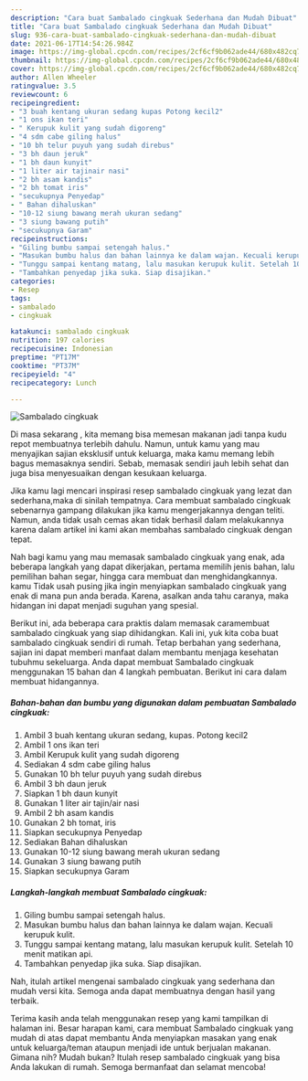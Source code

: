 ```yaml
---
description: "Cara buat Sambalado cingkuak Sederhana dan Mudah Dibuat"
title: "Cara buat Sambalado cingkuak Sederhana dan Mudah Dibuat"
slug: 936-cara-buat-sambalado-cingkuak-sederhana-dan-mudah-dibuat
date: 2021-06-17T14:54:26.984Z
image: https://img-global.cpcdn.com/recipes/2cf6cf9b062ade44/680x482cq70/sambalado-cingkuak-foto-resep-utama.jpg
thumbnail: https://img-global.cpcdn.com/recipes/2cf6cf9b062ade44/680x482cq70/sambalado-cingkuak-foto-resep-utama.jpg
cover: https://img-global.cpcdn.com/recipes/2cf6cf9b062ade44/680x482cq70/sambalado-cingkuak-foto-resep-utama.jpg
author: Allen Wheeler
ratingvalue: 3.5
reviewcount: 6
recipeingredient:
- "3 buah kentang ukuran sedang kupas Potong kecil2"
- "1 ons ikan teri"
- " Kerupuk kulit yang sudah digoreng"
- "4 sdm cabe giling halus"
- "10 bh telur puyuh yang sudah direbus"
- "3 bh daun jeruk"
- "1 bh daun kunyit"
- "1 liter air tajinair nasi"
- "2 bh asam kandis"
- "2 bh tomat iris"
- "secukupnya Penyedap"
- " Bahan dihaluskan"
- "10-12 siung bawang merah ukuran sedang"
- "3 siung bawang putih"
- "secukupnya Garam"
recipeinstructions:
- "Giling bumbu sampai setengah halus."
- "Masukan bumbu halus dan bahan lainnya ke dalam wajan. Kecuali kerupuk kulit."
- "Tunggu sampai kentang matang, lalu masukan kerupuk kulit. Setelah 10 menit matikan api."
- "Tambahkan penyedap jika suka. Siap disajikan."
categories:
- Resep
tags:
- sambalado
- cingkuak

katakunci: sambalado cingkuak 
nutrition: 197 calories
recipecuisine: Indonesian
preptime: "PT17M"
cooktime: "PT37M"
recipeyield: "4"
recipecategory: Lunch

---
```



![Sambalado cingkuak](https://img-global.cpcdn.com/recipes/2cf6cf9b062ade44/680x482cq70/sambalado-cingkuak-foto-resep-utama.jpg)

Di masa  sekarang , kita memang bisa memesan makanan jadi tanpa kudu repot membuatnya terlebih dahulu. Namun, untuk kamu yang mau menyajikan sajian eksklusif untuk keluarga, maka kamu memang lebih bagus memasaknya sendiri. Sebab, memasak sendiri jauh lebih sehat dan juga bisa menyesuaikan dengan kesukaan keluarga.

Jika kamu lagi mencari inspirasi resep sambalado cingkuak yang lezat dan sederhana,maka di sinilah tempatnya. Cara membuat sambalado cingkuak  sebenarnya gampang dilakukan jika kamu mengerjakannya dengan teliti. Namun, anda tidak usah cemas akan tidak berhasil dalam melakukannya 
karena dalam artikel ini kami akan membahas sambalado cingkuak dengan tepat.  



Nah bagi kamu yang mau memasak sambalado cingkuak yang enak, ada beberapa langkah yang dapat dikerjakan, pertama memilih jenis bahan, lalu pemilihan bahan segar, hingga cara membuat dan menghidangkannya. kamu Tidak usah pusing jika ingin menyiapkan sambalado cingkuak yang enak di mana pun anda berada. Karena, asalkan anda  tahu caranya, maka hidangan ini dapat menjadi suguhan yang spesial.

Berikut ini, ada beberapa cara praktis  dalam memasak caramembuat sambalado cingkuak yang siap dihidangkan. Kali ini, yuk kita coba buat sambalado cingkuak sendiri di rumah. Tetap berbahan yang sederhana, sajian ini dapat memberi manfaat dalam membantu menjaga kesehatan tubuhmu sekeluarga. Anda dapat membuat Sambalado cingkuak menggunakan 15 bahan dan 4 langkah pembuatan. Berikut ini cara dalam membuat hidangannya.

<!--inarticleads1-->

##### Bahan-bahan dan bumbu yang digunakan dalam pembuatan Sambalado cingkuak:

1. Ambil 3 buah kentang ukuran sedang, kupas. Potong kecil2
1. Ambil 1 ons ikan teri
1. Ambil  Kerupuk kulit yang sudah digoreng
1. Sediakan 4 sdm cabe giling halus
1. Gunakan 10 bh telur puyuh yang sudah direbus
1. Ambil 3 bh daun jeruk
1. Siapkan 1 bh daun kunyit
1. Gunakan 1 liter air tajin/air nasi
1. Ambil 2 bh asam kandis
1. Gunakan 2 bh tomat, iris
1. Siapkan secukupnya Penyedap
1. Sediakan  Bahan dihaluskan
1. Gunakan 10-12 siung bawang merah ukuran sedang
1. Gunakan 3 siung bawang putih
1. Siapkan secukupnya Garam




<!--inarticleads2-->

##### Langkah-langkah membuat Sambalado cingkuak:

1. Giling bumbu sampai setengah halus.
1. Masukan bumbu halus dan bahan lainnya ke dalam wajan. Kecuali kerupuk kulit.
1. Tunggu sampai kentang matang, lalu masukan kerupuk kulit. Setelah 10 menit matikan api.
1. Tambahkan penyedap jika suka. Siap disajikan.




Nah, itulah artikel mengenai  sambalado cingkuak  yang sederhana dan mudah versi kita. Semoga anda dapat membuatnya dengan hasil yang terbaik. 

Terima kasih anda telah menggunakan resep yang kami tampilkan di halaman ini. Besar harapan kami, cara membuat  Sambalado cingkuak yang mudah di atas dapat membantu Anda menyiapkan masakan yang enak untuk keluarga/teman ataupun menjadi ide untuk berjualan makanan. Gimana nih? Mudah bukan? Itulah resep sambalado cingkuak yang bisa Anda lakukan di rumah. Semoga bermanfaat dan selamat mencoba!

